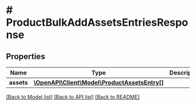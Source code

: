 # # ProductBulkAddAssetsEntriesResponse


## Properties 


Name | Type | Description | Notes
------------ | ------------- | ------------- | -------------
**assets**| [**\OpenAPI\Client\Model\ProductAssetsEntry[]**](ProductAssetsEntry.md) |   | [optional]


[[Back to Model list]](../../README.md#models) [[Back to API list]](../../README.md#endpoints) [[Back to README]](../../README.md)

